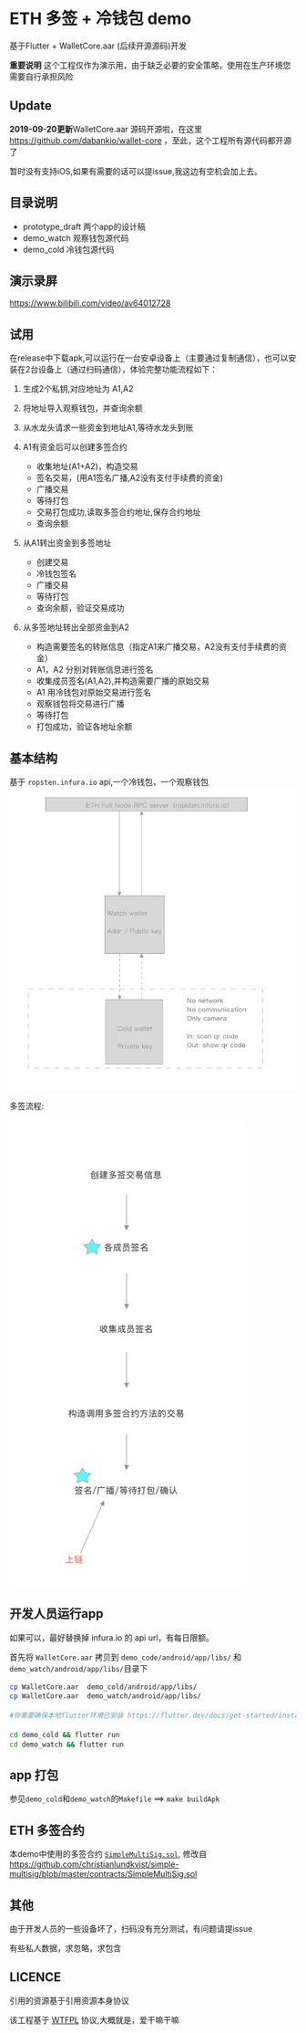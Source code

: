 # ETH 多签 + 冷钱包 demo

基于Flutter + WalletCore.aar (后续开源源码)开发

**重要说明** 这个工程仅作为演示用，由于缺乏必要的安全策略，使用在生产环境您需要自行承担风险

## Update

**2019-09-20更新**WalletCore.aar 源码开源啦，在这里 https://github.com/dabankio/wallet-core ，至此，这个工程所有源代码都开源了

暂时没有支持iOS,如果有需要的话可以提issue,我这边有空机会加上去。

## 目录说明
- prototype_draft 两个app的设计稿
- demo_watch 观察钱包源代码
- demo_cold 冷钱包源代码

## 演示录屏
https://www.bilibili.com/video/av64012728

## 试用

在release中下载apk,可以运行在一台安卓设备上（主要通过复制通信），也可以安装在2台设备上（通过扫码通信），体验完整功能流程如下：

1. 生成2个私钥,对应地址为 A1,A2
2. 将地址导入观察钱包，并查询余额
3. 从水龙头请求一些资金到地址A1,等待水龙头到账
4. A1有资金后可以创建多签合约
    - 收集地址(A1+A2)，构造交易
    - 签名交易，(用A1签名广播,A2没有支付手续费的资金)
    - 广播交易
    - 等待打包
    - 交易打包成功,读取多签合约地址,保存合约地址
    - 查询余额


5. 从A1转出资金到多签地址
    - 创建交易
    - 冷钱包签名
    - 广播交易
    - 等待打包
    - 查询余额，验证交易成功

6. 从多签地址转出全部资金到A2
    - 构造需要签名的转账信息（指定A1来广播交易，A2没有支付手续费的资金）
    - A1，A2 分别对转账信息进行签名
    - 收集成员签名(A1,A2),并构造需要广播的原始交易
    - A1 用冷钱包对原始交易进行签名
    - 观察钱包将交易进行广播
    - 等待打包
    - 打包成功，验证各地址余额

## 基本结构
基于 `ropsten.infura.io` api,一个冷钱包，一个观察钱包
![结构图](prototype_draft/arch.png)

多签流程:

![多签流程](prototype_draft/multisig_flow.png)

## 开发人员运行app

如果可以，最好替换掉 infura.io 的 api url，有每日限额。

首先将 `WalletCore.aar` 拷贝到 `demo_code/android/app/libs/` 和 `demo_watch/android/app/libs/`目录下

```bash
cp WalletCore.aar  demo_cold/android/app/libs/
cp WalletCore.aar  demo_watch/android/app/libs/

#你需要确保本地flutter环境已安装 https://flutter.dev/docs/get-started/install

cd demo_cold && flutter run
cd demo_watch && flutter run

```

## app 打包

参见`demo_cold`和`demo_watch`的`Makefile`  ==> `make buildApk`

## ETH 多签合约

本demo中使用的多签合约 [`SimpleMultiSig.sol`](SimpleMultiSig.sol), 修改自 https://github.com/christianlundkvist/simple-multisig/blob/master/contracts/SimpleMultiSig.sol

## 其他

由于开发人员的一些设备坏了，扫码没有充分测试，有问题请提issue

有些私人数据，求忽略，求包含

## LICENCE

引用的资源基于引用资源本身协议

该工程基于 [WTFPL](http://www.wtfpl.net) 协议,大概就是，爱干嘛干嘛

